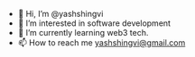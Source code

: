 - 👋 Hi, I’m @yashshingvi
- 👀 I’m interested in software development
- 🌱 I’m currently learning web3 tech.
- 📫 How to reach me yashshingvi@gmail.com 

<!---
yashshingvi/yashshingvi is a ✨ special ✨ repository because its `README.md` (this file) appears on your GitHub profile.
You can click the Preview link to take a look at your changes.
--->

